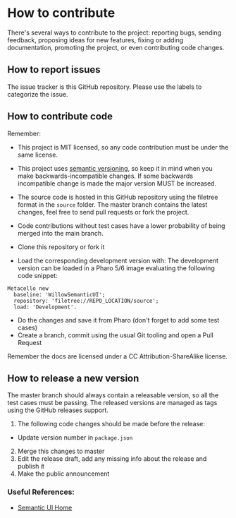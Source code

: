 How to contribute
=================

There's several ways to contribute to the project: reporting bugs, sending feedback, proposing ideas for new features, fixing or adding documentation, promoting the project, or even contributing code changes.

## How to report issues

The issue tracker is this GitHub repository. Please use the labels to categorize the issue.

## How to contribute code

Remember:
- This project is MIT licensed, so any code contribution must be under the same license.
- This project uses [semantic versioning](http://semver.org/), so keep it in mind when you make backwards-incompatible changes. If some backwards incompatible change is made the major version MUST be increased.
- The source code is hosted in this GitHub repository using the filetree format in the `source` folder. The master branch contains the latest changes, feel free to send pull requests or fork the project.
- Code contributions without test cases have a lower probability of being merged into the main branch.


- Clone this repository or fork it
- Load the corresponding development version with:
The development version can be loaded in a Pharo 5/6 image evaluating the following code snippet:
```smalltalk
Metacello new
  baseline: 'WillowSemanticUI';
  repository: 'filetree://REPO_LOCATION/source';
  load: 'Development'.
```

- Do the changes and save it from Pharo (don't forget to add some test cases)
- Create a branch, commit using the usual Git tooling and open a Pull Request

Remember the docs are licensed under a CC Attribution-ShareAlike license.

## How to release a new version

The master branch should always contain a releasable version, so all the test cases must be passing. The released versions are managed as tags using the GitHub releases support.
1. The following code changes should be made before the release:
 - Update version number in `package.json`
2. Merge this changes to master
3. Edit the release draft, add any missing info about the release and publish it
4. Make the public announcement

### Useful References:

- [Semantic UI Home](https://semantic-ui.com/)
